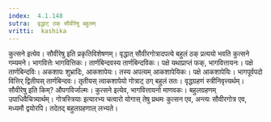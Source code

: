 ```yaml
---
index:  4.1.148
sutra:  वृद्धाट् ठक् सौवीरेषु बहुलम्
vritti:  kashika 
---
```


कुत्सने इत्येव। सौवीरेषु इति प्रकृतिविशेषणम्। वृद्धात् सौवीरगोत्रादपत्ये बहुलं ठक् प्रत्ययो भवति कुत्सने गम्यमने। भागवित्तेः भागवित्तिकः। तार्णबिन्दवस्य तार्णबिन्दविकः। पक्षे यथाप्राप्तं फक्, भागवित्तायनः। पक्षे तार्णबिन्दविः। अकशापः शुभ्रादिः, आकशापेयः। तस्य अपत्यम् आकशापेयिकः। पक्षे आकशापेयिः। भागपूर्वपदो वित्तिर् द्वितीयस् तार्णबिन्दवः। तृतीयस् त्वाकशापेयो गोत्राट् ठग् बहुलं ततः। वृद्धग्रहणं स्त्रीनिवृत्त्यर्थम्। सौवीरेषु इति किम्? औपगविर्जाल्मः। कुत्सने इत्येव, भागवित्तायनो माणवकः। बहुलग्रहणम् उपाधिवैचित्र्यार्थम्। गोत्रस्त्रियाः इत्यारभ्य चत्वारो योगास् तेषु प्रथमः कुत्सन एव, अन्त्यः सौवीरगोत्र एव, मध्यमौ द्वयोरपि। तदेतद् बहुलग्रहणाल् लभ्यते।

